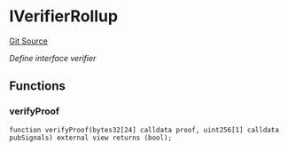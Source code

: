 # IVerifierRollup
[Git Source](https://github.com/agglayer/agglayer-contracts/blob/856b421eef55a77f98f6fed45beb5ed8e3023c16/contracts/interfaces/IVerifierRollup.sol)

*Define interface verifier*


## Functions
### verifyProof


```solidity
function verifyProof(bytes32[24] calldata proof, uint256[1] calldata pubSignals) external view returns (bool);
```


